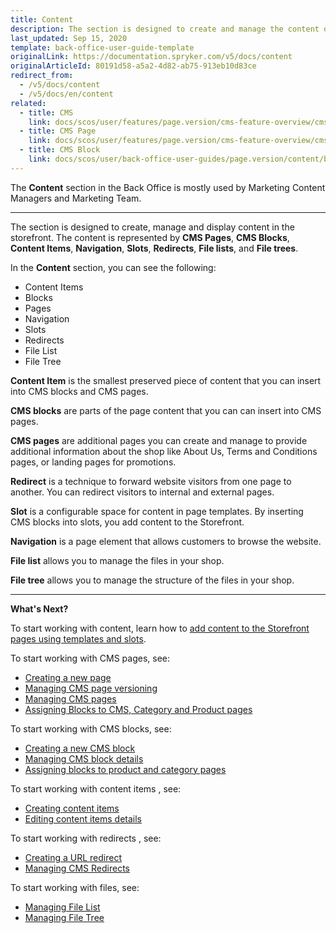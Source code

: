 ```yaml
---
title: Content
description: The section is designed to create and manage the content of your shop in the Back Office.
last_updated: Sep 15, 2020
template: back-office-user-guide-template
originalLink: https://documentation.spryker.com/v5/docs/content
originalArticleId: 80191d58-a5a2-4d82-ab75-913eb10d83ce
redirect_from:
  - /v5/docs/content
  - /v5/docs/en/content
related:
  - title: CMS
    link: docs/scos/user/features/page.version/cms-feature-overview/cms-feature-overview.html
  - title: CMS Page
    link: docs/scos/user/features/page.version/cms-feature-overview/cms-pages-overview.html
  - title: CMS Block
    link: docs/scos/user/back-office-user-guides/page.version/content/blocks/cms-block.html
---
```


The **Content** section in the Back Office is mostly used by Marketing Content Managers and Marketing Team.
***
The section is designed to create, manage and display content in the storefront. The content is represented by **CMS Pages**, **CMS Blocks**, **Content Items**, **Navigation**, **Slots**, **Redirects**, **File lists**, and **File trees**.


In the **Content** section, you can see the following:

* Content Items
* Blocks
* Pages
* Navigation
* Slots
* Redirects
* File List
* File Tree

**Content Item** is the smallest preserved piece of content that you can insert into CMS blocks and CMS pages.

**CMS blocks** are parts of the page content that you can can insert into CMS pages.

**CMS pages** are additional pages you can create and manage to provide additional information about the shop like About Us, Terms and Conditions pages, or landing pages for promotions.

**Redirect** is a technique to forward website visitors from one page to another. You can redirect visitors to internal and external pages.

**Slot** is a configurable space for content in page templates. By inserting CMS blocks into slots, you add content to the Storefront.

**Navigation** is a page element that allows customers to browse the website.

**File list** allows you to manage the files in your shop.

**File tree** allows you to manage the structure of the files in your shop.
***
**What's Next?**

To start working with content, learn how to [add content to the Storefront pages using templates and slots](/docs/scos/user/back-office-user-guides/{{page.version}}/content/adding-content-to-storefront-pages-using-templates-and-slots.html).


To start working with CMS pages, see:

* [Creating a new page](/docs/scos/user/back-office-user-guides/{{page.version}}/content/pages/creating-cms-pages.html)
* [Managing CMS page versioning](/docs/scos/user/back-office-user-guides/{{page.version}}/content/pages/managing-cms-page-versions.html)
* [Managing CMS pages](/docs/scos/user/back-office-user-guides/{{page.version}}/content/pages/managing-cms-pages.html)
* [Assigning Blocks to CMS, Category and Product pages](/docs/scos/user/back-office-user-guides/{{page.version}}/content/blocks/managing-cms-blocks.html)

To start working with CMS blocks, see:

* [Creating a new CMS block](/docs/scos/user/back-office-user-guides/{{page.version}}/content/blocks/creating-cms-blocks.html)
* [Managing CMS block details](/docs/scos/user/back-office-user-guides/{{page.version}}/content/blocks/managing-cms-blocks.html)
* [Assigning blocks to product and category pages](/docs/scos/user/back-office-user-guides/{{page.version}}/content/blocks/managing-cms-blocks.html)

To start working with content items , see:

* [Creating content items](/docs/scos/user/back-office-user-guides/{{page.version}}/content/content-items/creating-content-items.html)
* [Editing content items details](/docs/scos/user/back-office-user-guides/{{page.version}}/content/content-items/editing-content-items.html)


To start working with redirects , see:

* [Creating a URL redirect](/docs/scos/user/back-office-user-guides/{{page.version}}/content/redirects/creating-cms-redirects.html)
* [Managing CMS Redirects](/docs/scos/user/back-office-user-guides/{{page.version}}/content/redirects/managing-cms-redirects.html)

To start working with files, see:
* [Managing File List](/docs/scos/user/back-office-user-guides/{{page.version}}/content/file-manager/managing-file-list.html)
* [Managing File Tree](/docs/scos/user/back-office-user-guides/{{page.version}}/content/file-manager/managing-file-tree.html)
